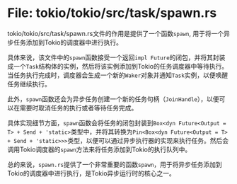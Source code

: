 # File: tokio/tokio/src/task/spawn.rs

tokio/tokio/src/task/spawn.rs文件的作用是提供了一个函数`spawn`, 用于将一个异步任务添加到Tokio的调度器中进行执行。

具体来说，该文件中的`spawn`函数接受一个返回`impl Future`的闭包，并将其封装成一个`Task`结构体的实例，然后将该实例添加到Tokio的任务调度器中等待执行。当任务执行完成时，调度器会生成一个新的`Waker`对象并通知`Task`实例，以便唤醒任务继续执行。

此外，`spawn`函数还会为异步任务创建一个新的任务句柄（`JoinHandle`），以便可以在需要时取消任务的执行或者等待任务完成。

具体实现细节方面，`spawn`函数会将任务的闭包封装到`Box<dyn Future<Output = T> + Send + 'static>`类型中，并将其转换为`Pin<Box<dyn Future<Output = T> + Send + 'static>>>`类型，以便可以通过异步执行器的实现来执行任务。然后会调用Tokio调度器的`spawn`方法来将任务添加到Tokio的执行队列中。

总的来说，`spawn.rs`提供了一个非常重要的函数`spawn`，用于将异步任务添加到Tokio的调度器中进行执行，是Tokio异步运行时的核心之一。

